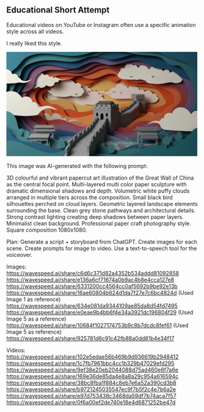 ## Educational Short Attempt

Educational videos on YouTube or Instagram often use a specific animation style across all videos. 

I really liked this style. 

<img src="Images/Gw_5pelbUAEJRZp.jpg" alt="Example" width="500">

This image was AI-generated with the following prompt:

3D colourful and vibrant papercut art illustration of the Great Wall of China as the central focal point. Multi-layered multi color paper sculpture with dramatic dimensional shadows and depth. Volumetric white puffy clouds arranged in multiple tiers across the composition. Small black bird silhouettes perched on cloud layers. Geometric layered landscape elements surrounding the base. Clean grey stone pathways and architectural details. Strong contrast lighting creating deep shadows between paper layers. Minimalist clean background. Professional paper craft photography style. Square composition 1080x1080.

Plan: Generate a script + storyboard from ChatGPT. Create images for each scene. Create prompts for image to video. Use a text-to-speech tool for the voiceover.

Images:
https://wavespeed.ai/share/c6d6c371d82a4352b534addd81092858
https://wavespeed.ai/share/e136a6cf71674a0b9ac4b8e4cca127e8
https://wavespeed.ai/share/6331200cc4564cc0af5692b9be92e13b
https://wavespeed.ai/share/16ae60804b624d1da7f27e7c6bc4824d (Used Image 1 as reference)
https://wavespeed.ai/share/634e081da9344109ae85da8d54fd7495
https://wavespeed.ai/share/e0eae9b4bb6f4e34a3921dc196804f29 (Used Image 5 as a reference)
https://wavespeed.ai/share/10684f1027174753b9c8b7dcdc8fef61 (Used Image 5 as reference)
https://wavespeed.ai/share/925781d6c91c42fb88a0dd81b4e34f17


Videos:
https://wavespeed.ai/share/102e5edae56b469b9d936619b2948412
https://wavespeed.ai/share/1c7fb7961bbc4cc1b329b47029efd295
https://wavespeed.ai/share/9ef38e20eb2044088d75ad460e6f7a6e
https://wavespeed.ai/share/169e36de85da4e8a8a29c954a616594c
https://wavespeed.ai/share/38bc8fba1f884c8eb7e6a52a390cd3b8
https://wavespeed.ai/share/b9721245035547ec9f7b5f2c4e7b6a2e
https://wavespeed.ai/share/e97d753438c3468da59df7b74aca7f57
https://wavespeed.ai/share/0f6a00ef2de740e18e4d6871252be47d

